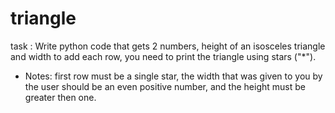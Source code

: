 # triangle
 task : Write  python code that gets 2 numbers, height of an isosceles triangle and width to add each row, 
 you need to print the triangle using stars ("*").

* Notes: first row must be a single star, the width that was given to you by the user should be an even positive number, 
  and the height must be greater then one.
  

